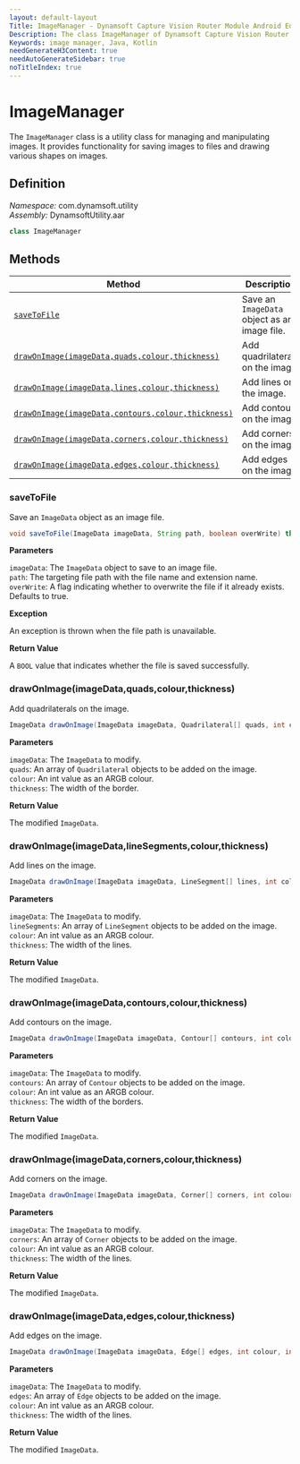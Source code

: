 ```yaml
---
layout: default-layout
Title: ImageManager - Dynamsoft Capture Vision Router Module Android Edition API Reference
Description: The class ImageManager of Dynamsoft Capture Vision Router Module is a utility class for managing and manipulating images. It provides functionality for saving images to files and drawing various shapes on images.
Keywords: image manager, Java, Kotlin
needGenerateH3Content: true
needAutoGenerateSidebar: true
noTitleIndex: true
---
```


# ImageManager

The `ImageManager` class is a utility class for managing and manipulating images. It provides functionality for saving images to files and drawing various shapes on images.

## Definition

*Namespace:* com.dynamsoft.utility  
*Assembly:* DynamsoftUtility.aar

```java
class ImageManager
```

## Methods

| Method | Description |
| ------ | ----------- |
| [`saveToFile`](#savetofile) | Save an `ImageData` object as an image file. |
| [`drawOnImage(imageData,quads,colour,thickness)`](#drawonimageimagedataquadscolourthickness) | Add quadrilaterals on the image. |
| [`drawOnImage(imageData,lines,colour,thickness)`](#drawonimageimagedatalinesegmentscolourthickness) | Add lines on the image. |
| [`drawOnImage(imageData,contours,colour,thickness)`](#drawonimageimagedatacontourscolourthickness) | Add contours on the image. |
| [`drawOnImage(imageData,corners,colour,thickness)`](#drawonimageimagedatacornerscolourthickness) | Add corners on the image. |
| [`drawOnImage(imageData,edges,colour,thickness)`](#drawonimageimagedataedgescolourthickness) | Add edges on the image. |

### saveToFile

Save an `ImageData` object as an image file.

```java
void saveToFile(ImageData imageData, String path, boolean overWrite) throws UtilityException{}
```

**Parameters**

`imageData`: The `ImageData` object to save to an image file.  
`path`: The targeting file path with the file name and extension name.  
`overWrite`: A flag indicating whether to overwrite the file if it already exists. Defaults to true.  

**Exception**

An exception is thrown when the file path is unavailable.

**Return Value**

A `BOOL` value that indicates whether the file is saved successfully.

### drawOnImage(imageData,quads,colour,thickness)

Add quadrilaterals on the image.

```java
ImageData drawOnImage(ImageData imageData, Quadrilateral[] quads, int colour, int thickness){}
```

**Parameters**

`imageData`: The `ImageData` to modify.  
`quads`: An array of `Quadrilateral` objects to be added on the image.  
`colour`: An int value as an ARGB colour.  
`thickness`: The width of the border.

**Return Value**

The modified `ImageData`.

### drawOnImage(imageData,lineSegments,colour,thickness)

Add lines on the image.

```java
ImageData drawOnImage(ImageData imageData, LineSegment[] lines, int colour, int thickness){}
```

**Parameters**

`imageData`: The `ImageData` to modify.  
`lineSegments`: An array of `LineSegment` objects to be added on the image.  
`colour`: An int value as an ARGB colour.  
`thickness`: The width of the lines.

**Return Value**

The modified `ImageData`.

### drawOnImage(imageData,contours,colour,thickness)

Add contours on the image.

```java
ImageData drawOnImage(ImageData imageData, Contour[] contours, int colour, int thickness){}
```

**Parameters**

`imageData`: The `ImageData` to modify.  
`contours`: An array of `Contour` objects to be added on the image.  
`colour`: An int value as an ARGB colour.  
`thickness`: The width of the borders.

**Return Value**

The modified `ImageData`.

### drawOnImage(imageData,corners,colour,thickness)

Add corners on the image.

```java
ImageData drawOnImage(ImageData imageData, Corner[] corners, int colour, int thickness){}
```

**Parameters**

`imageData`: The `ImageData` to modify.  
`corners`: An array of `Corner` objects to be added on the image.  
`colour`: An int value as an ARGB colour.  
`thickness`: The width of the lines.

**Return Value**

The modified `ImageData`.

### drawOnImage(imageData,edges,colour,thickness)

Add edges on the image.

```java
ImageData drawOnImage(ImageData imageData, Edge[] edges, int colour, int thickness){}
```

**Parameters**

`imageData`: The `ImageData` to modify.  
`edges`: An array of `Edge` objects to be added on the image.  
`colour`: An int value as an ARGB colour.  
`thickness`: The width of the lines.  

**Return Value**

The modified `ImageData`.
